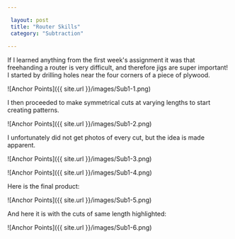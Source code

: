```yaml
---

 layout: post
 title: "Router Skills"
 category: "Subtraction"
 
---
```


If I learned anything from the first week's assignment it was that freehanding a router is very difficult, and therefore jigs are super important! I started by drilling holes near the four corners of a piece of plywood. 

![Anchor Points]({{ site.url }}/images/Sub1-1.png)

I then proceeded to make symmetrical cuts at varying lengths to start creating patterns.

![Anchor Points]({{ site.url }}/images/Sub1-2.png)

 I unfortunately did not get photos of every cut, but the idea is made apparent.
 
 ![Anchor Points]({{ site.url }}/images/Sub1-3.png)
 
 ![Anchor Points]({{ site.url }}/images/Sub1-4.png)
 
 Here is the final product:
 
 ![Anchor Points]({{ site.url }}/images/Sub1-5.png)
 
 And here it is with the cuts of same length highlighted:
 
 ![Anchor Points]({{ site.url }}/images/Sub1-6.png)
